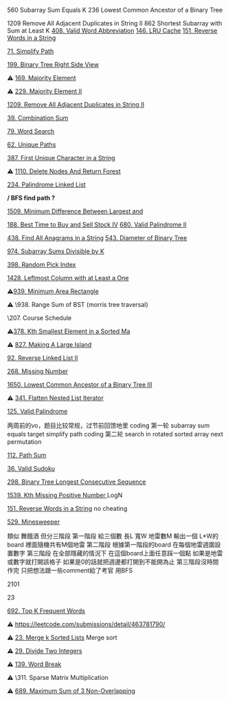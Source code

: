 560 Subarray Sum Equals K
236 Lowest Common Ancestor of a Binary Tree

1209 Remove All Adjacent Duplicates in String II
862 Shortest Subarray with Sum at Least K
[408. Valid Word Abbreviation](https://leetcode.com/problems/valid-word-abbreviation)
[146. LRU Cache](https://leetcode.com/problems/lru-cache)
[151. Reverse Words in a String](https://leetcode.com/problems/reverse-words-in-a-string)

[71. Simplify Path](https://leetcode.com/problems/simplify-path)

[199. Binary Tree Right Side View](https://leetcode.com/problems/binary-tree-right-side-view)

⚠️ [169. Majority Element](https://leetcode.com/problems/majority-element)

⚠️ [229. Majority Element II](https://leetcode.com/problems/majority-element-ii)

[1209. Remove All Adjacent Duplicates in String II](https://leetcode.com/problems/remove-all-adjacent-duplicates-in-string-ii)

[39. Combination Sum](https://leetcode.com/problems/combination-sum)

[79. Word Search](https://leetcode.com/problems/word-search)

[62. Unique Paths](https://leetcode.com/problems/unique-paths)

[387. First Unique Character in a String](https://leetcode.com/problems/first-unique-character-in-a-string)

⚠️ [1110. Delete Nodes And Return Forest](https://leetcode.com/problems/delete-nodes-and-return-forest)

[234. Palindrome Linked List](https://leetcode.com/problems/palindrome-linked-list)

**/ BFS find path ?**

[1509. Minimum Difference Between Largest and](https://leetcode.com/problems/minimum-difference-between-largest-and-smallest-value-in-three-moves)

 [188. Best Time to Buy and Sell Stock IV](https://leetcode.com/problems/best-time-to-buy-and-sell-stock-iv)
[680. Valid Palindrome II](https://leetcode.com/problems/valid-palindrome-ii)

[438. Find All Anagrams in a String](https://leetcode.com/problems/find-all-anagrams-in-a-string)
[543. Diameter of Binary Tree](https://leetcode.com/problems/diameter-of-binary-tree)

[974. Subarray Sums Divisible by K](https://leetcode.com/problems/subarray-sums-divisible-by-k)

[398. Random Pick Index](https://leetcode.com/problems/random-pick-index)

[1428. Leftmost Column with at Least a One](https://leetcode.com/problems/leftmost-column-with-at-least-a-one)

⚠️[939. Minimum Area Rectangle](https://leetcode.com/problems/minimum-area-rectangle)

⚠️ \938. Range Sum of BST (morris tree traversal)

\207. Course Schedule





⚠️[378. Kth Smallest Element in a Sorted Ma](https://leetcode.com/problems/kth-smallest-element-in-a-sorted-matrix)

⚠️ [827. Making A Large Island](https://leetcode.com/problems/making-a-large-island)

[92. Reverse Linked List II](https://leetcode.com/problems/reverse-linked-list-ii)

[268. Missing Number](https://leetcode.com/problems/missing-number)

[1650. Lowest Common Ancestor of a Binary Tree III](https://leetcode.com/problems/lowest-common-ancestor-of-a-binary-tree-iii)

⚠️ [341. Flatten Nested List Iterator](https://leetcode.com/problems/flatten-nested-list-iterator)

[125. Valid Palindrome](https://leetcode.com/problems/valid-palindrome)

两周前的vo，题目比较常规，过节前回馈地里
coding 第一轮
subarray sum equals target
simplify path
coding 第二轮
search in rotated sorted array
next permutation



[112. Path Sum](https://leetcode.com/problems/path-sum)

[36. Valid Sudoku](https://leetcode.com/problems/valid-sudoku)

[298. Binary Tree Longest Consecutive Sequence](https://leetcode.com/problems/binary-tree-longest-consecutive-sequence)

[1539. Kth Missing Positive Number ](https://leetcode.com/problems/kth-missing-positive-number) LogN

[151. Reverse Words in a String](https://leetcode.com/problems/reverse-words-in-a-string)  no cheating

[529. Minesweeper](https://leetcode.com/problems/minesweeper)

類似 舞餓酒 但分三階段
第一階段 給三個數 長L 寬W 地雷數M 輸出一個 L*W的board 裡面隨機共有M個地雷
第二階段 根據第一階段的board 在每個地雷週圍設置數字
第三階段 在全部隱藏的情況下 在這個board上面任意踩一個點 如果是地雷或數字就打開該格子 如果是0的話就把週邊都打開到不能開為止
第三階段沒時間作完 只把想法跟一些comment給了考官 用BFS



2101

23



[692. Top K Frequent Words](https://leetcode.com/problems/top-k-frequent-words)

⚠️ https://leetcode.com/submissions/detail/463781790/

⚠️ [23. Merge k Sorted Lists](https://leetcode.com/problems/merge-k-sorted-lists) Merge sort

⚠️ [29. Divide Two Integers](https://leetcode.com/problems/divide-two-integers)

⚠️ [139. Word Break](https://leetcode.com/problems/word-break)

⚠️ \311. Sparse Matrix Multiplication

⚠️ [689. Maximum Sum of 3 Non-Overlapping](https://leetcode.com/problems/maximum-sum-of-3-non-overlapping-subarrays)
